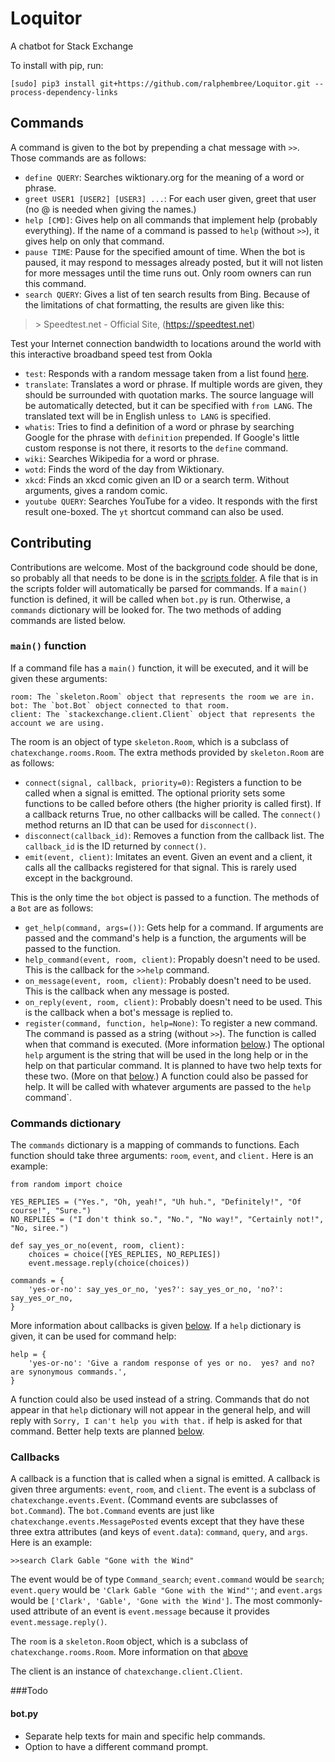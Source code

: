 # Loquitor
A chatbot for Stack Exchange

To install with pip, run:

`[sudo] pip3 install git+https://github.com/ralphembree/Loquitor.git --process-dependency-links`

## Commands

A command is given to the bot by prepending a chat message with `>>`.  Those commands are as follows:

* `define QUERY`: Searches wiktionary.org for the meaning of a word or phrase.
* `greet USER1 [USER2] [USER3] ...`: For each user given, greet that user (no @ is needed when giving the names.)
* `help [CMD]`: Gives help on all commands that implement help (probably everything).  If the name of a command is passed to `help` (without `>>`), it gives help on only that command.
* `pause TIME`: Pause for the specified amount of time.  When the bot is paused, it may respond to messages already posted, but it will not listen for more messages until the time runs out.  Only room owners can run this command.
* `search QUERY`: Gives a list of ten search results from Bing.  Because of the limitations of chat formatting, the results are given like this:

>   \> Speedtest.net - Official Site, (https://speedtest.net)
>
   Test your Internet connection bandwidth to locations around the world with this interactive broadband speed test from Ookla 

* `test`: Responds with a random message taken from a list found [here](https://github.com/ralphembree/Loquitor/blob/master/bot.py#L24).
* `translate`: Translates a word or phrase. If multiple words are given, they should be surrounded with quotation marks.  The source language will be automatically detected, but it can be specified with `from LANG`.  The translated text will be in English unless `to LANG` is specified.
* `whatis`: Tries to find a definition of a word or phrase by searching Google for the phrase with `definition` prepended.  If Google's little custom response is not there, it resorts to the `define` command.
* `wiki`: Searches Wikipedia for a word or phrase.
* `wotd`: Finds the word of the day from Wiktionary.
* `xkcd`: Finds an xkcd comic given an ID or a search term.  Without arguments, gives a random comic.
* `youtube QUERY`: Searches YouTube for a video.  It responds with the first result one-boxed. The `yt` shortcut command can also be used.

## Contributing

Contributions are welcome.  Most of the background code should be done, so probably all that needs to be done is in the [scripts folder](scripts/). A file that is in the scripts folder will automatically be parsed for commands.  If a `main()` function is defined, it will be called when `bot.py` is run.  Otherwise, a `commands` dictionary will be looked for.  The two methods of adding commands are listed below.

### `main()` function

If a command file has a `main()` function, it will be executed, and it will be given these arguments:

    room: The `skeleton.Room` object that represents the room we are in.
    bot: The `bot.Bot` object connected to that room.
    client: The `stackexchange.client.Client` object that represents the account we are using.

The room is an object of type `skeleton.Room`, which is a subclass of `chatexchange.rooms.Room`.  The extra methods provided by `skeleton.Room` are as follows:

* `connect(signal, callback, priority=0)`: Registers a function to be called when a signal is emitted.  The optional priority sets some functions to be called before others (the higher priority is called first).  If a callback returns True, no other callbacks will be called.  The `connect()` method returns an ID that can be used for `disconnect()`.
* `disconnect(callback_id)`: Removes a function from the callback list.  The `callback_id` is the ID returned by `connect()`.
* `emit(event, client)`: Imitates an event.  Given an event and a client, it calls all the callbacks registered for that signal.  This is rarely used except in the background.

This is the only time the `bot` object is passed to a function.  The methods of a `Bot` are as follows:

* `get_help(command, args=())`: Gets help for a command.  If arguments are passed and the command's help is a function, the arguments will be passed to the function.
* `help_command(event, room, client)`: Propably doesn't need to be used.  This is the callback for the `>>help` command.
* `on_message(event, room, client)`: Probably doesn't need to be used.  This is the callback when any message is posted.
* `on_reply(event, room, client)`: Probably doesn't need to be used.  This is the callback when a bot's message is replied to.
* `register(command, function, help=None)`: To register a new command.  The command is passed as a string (without `>>`).  The function is called when that command is executed. (More information [below](#callbacks).)  The optional `help` argument is the string that will be used in the long help or in the help on that particular command.  It is planned to have two help texts
 for these two.  (More on that [below](#todo).)  A function could also be passed for help.  It will be called with whatever arguments are passed to the `help` command`.


### Commands dictionary

The `commands` dictionary is a mapping of commands to functions.  Each function should take three arguments: `room`, `event`, and `client.`  Here is an example:

    from random import choice

    YES_REPLIES = ("Yes.", "Oh, yeah!", "Uh huh.", "Definitely!", "Of course!", "Sure.")
    NO_REPLIES = ("I don't think so.", "No.", "No way!", "Certainly not!", "No, siree.")

    def say_yes_or_no(event, room, client):
        choices = choice([YES_REPLIES, NO_REPLIES])
        event.message.reply(choice(choices))
        
    commands = {
        'yes-or-no': say_yes_or_no, 'yes?': say_yes_or_no, 'no?': say_yes_or_no,
    }

More information about callbacks is given [below](#callbacks).  If a `help` dictionary is given, it can be used for command help:

    help = {
        'yes-or-no': 'Give a random response of yes or no.  yes? and no? are synonymous commands.',
    }

A function could also be used instead of a string.  Commands that do not appear in that `help` dictionary will not appear in the general help, and will reply with `Sorry, I can't help you with that.` if help is asked for that command.  Better help texts are planned [below](#todo).


### Callbacks

A callback is a function that is called when a signal is emitted.  A callback is given three arguments: `event`, `room`, and `client`.  The event is a subclass of `chatexchange.events.Event`. (Command events are subclasses of `bot.Command`).  The `bot.Command` events are just like `chatexchange.events.MessagePosted` events except that they have these three extra attributes (and keys of `event.data`): `command`, `query`, and `args`.  Here is an example:

    >>search Clark Gable "Gone with the Wind"

The event would be of type `Command_search`; `event.command` would be `search`; `event.query` would be `'Clark Gable "Gone with the Wind"'`; and `event.args` would be `['Clark', 'Gable', 'Gone with the Wind']`.  The most commonly-used attribute of an event is `event.message` because it provides `event.message.reply()`.

The `room` is a `skeleton.Room` object, which is a subclass of `chatexchange.rooms.Room`.  More information on that [above](#main-function)

The client is an instance of `chatexchange.client.Client`.


###Todo

#### bot.py

* Separate help texts for main and specific help commands.
* Option to have a different command prompt.
